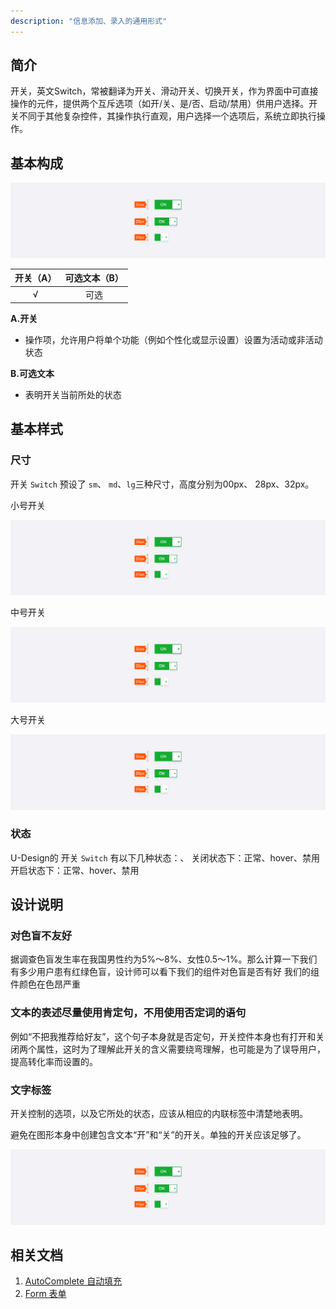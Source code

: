 ```yaml
---
description: "信息添加、录入的通用形式"
---
```

<!--副标题具体写法见源代码模式-->

## 简介

开关，英文Switch，常被翻译为开关、滑动开关、切换开关，作为界面中可直接操作的元件，提供两个互斥选项（如开/关、是/否、启动/禁用）供用户选择。开关不同于其他复杂控件，其操作执行直观，用户选择一个选项后，系统立即执行操作。



## 基本构成

![](../../../images/switch/styles_01.png)

| 开关（A） | 可选文本（B） | 
| :-------: | :-------: | 
|     √     |    可选   |

**A.开关**

- 操作项，允许用户将单个功能（例如个性化或显示设置）设置为活动或非活动状态

**B.可选文本**

- 表明开关当前所处的状态




## 基本样式


### 尺寸
开关 `Switch` 预设了 `sm`、 `md`、`lg`三种尺寸，高度分别为00px、 28px、32px。

小号开关

![](../../../images/switch/styles_01.png)

中号开关

![](../../../images/switch/styles_01.png)

大号开关

![](../../../images/switch/styles_01.png)




### 状态
U-Design的 开关 `Switch` 有以下几种状态：、
关闭状态下：正常、hover、禁用
开启状态下：正常、hover、禁用




## 设计说明

### 对色盲不友好
据调查色盲发生率在我国男性约为5%～8%、女性0.5～1%。那么计算一下我们有多少用户患有红绿色盲，设计师可以看下我们的组件对色盲是否有好
我们的组件颜色在色昂严重



### 文本的表述尽量使用肯定句，不用使用否定词的语句

例如“不把我推荐给好友”，这个句子本身就是否定句，开关控件本身也有打开和关闭两个属性，这时为了理解此开关的含义需要绕弯理解，也可能是为了误导用户，提高转化率而设置的。


### 文字标签
开关控制的选项，以及它所处的状态，应该从相应的内联标签中清楚地表明。

避免在图形本身中创建包含文本“开”和“关”的开关。单独的开关应该足够了。


![](../../../images/switch/styles_01.png)




## 相关文档

1. [AutoComplete 自动填充]()
2. [Form 表单](http://10.179.234.214:8000/component/Form/)
